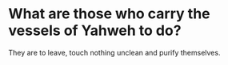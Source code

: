 # What are those who carry the vessels of Yahweh to do?

They are to leave, touch nothing unclean and purify themselves.
